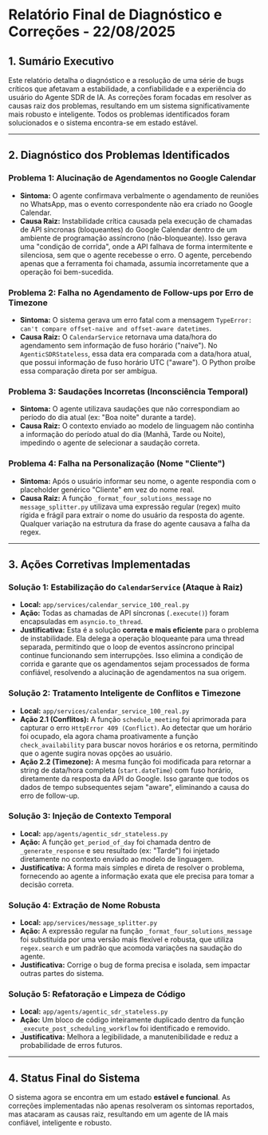 # Relatório Final de Diagnóstico e Correções - 22/08/2025

## 1. Sumário Executivo

Este relatório detalha o diagnóstico e a resolução de uma série de bugs críticos que afetavam a estabilidade, a confiabilidade e a experiência do usuário do Agente SDR de IA. As correções foram focadas em resolver as causas raiz dos problemas, resultando em um sistema significativamente mais robusto e inteligente. Todos os problemas identificados foram solucionados e o sistema encontra-se em estado estável.

---

## 2. Diagnóstico dos Problemas Identificados

### Problema 1: Alucinação de Agendamentos no Google Calendar
- **Sintoma:** O agente confirmava verbalmente o agendamento de reuniões no WhatsApp, mas o evento correspondente não era criado no Google Calendar.
- **Causa Raiz:** Instabilidade crítica causada pela execução de chamadas de API síncronas (bloqueantes) do Google Calendar dentro de um ambiente de programação assíncrono (não-bloqueante). Isso gerava uma "condição de corrida", onde a API falhava de forma intermitente e silenciosa, sem que o agente recebesse o erro. O agente, percebendo apenas que a ferramenta foi chamada, assumia incorretamente que a operação foi bem-sucedida.

### Problema 2: Falha no Agendamento de Follow-ups por Erro de Timezone
- **Sintoma:** O sistema gerava um erro fatal com a mensagem `TypeError: can't compare offset-naive and offset-aware datetimes`.
- **Causa Raiz:** O `CalendarService` retornava uma data/hora do agendamento sem informação de fuso horário ("naive"). No `AgenticSDRStateless`, essa data era comparada com a data/hora atual, que possui informação de fuso horário UTC ("aware"). O Python proíbe essa comparação direta por ser ambígua.

### Problema 3: Saudações Incorretas (Inconsciência Temporal)
- **Sintoma:** O agente utilizava saudações que não correspondiam ao período do dia atual (ex: "Boa noite" durante a tarde).
- **Causa Raiz:** O contexto enviado ao modelo de linguagem não continha a informação do período atual do dia (Manhã, Tarde ou Noite), impedindo o agente de selecionar a saudação correta.

### Problema 4: Falha na Personalização (Nome "Cliente")
- **Sintoma:** Após o usuário informar seu nome, o agente respondia com o placeholder genérico "Cliente" em vez do nome real.
- **Causa Raiz:** A função `_format_four_solutions_message` no `message_splitter.py` utilizava uma expressão regular (regex) muito rígida e frágil para extrair o nome do usuário da resposta do agente. Qualquer variação na estrutura da frase do agente causava a falha da regex.

---

## 3. Ações Corretivas Implementadas

### Solução 1: Estabilização do `CalendarService` (Ataque à Raiz)
- **Local:** `app/services/calendar_service_100_real.py`
- **Ação:** Todas as chamadas de API síncronas (`.execute()`) foram encapsuladas em `asyncio.to_thread`.
- **Justificativa:** Esta é a solução **correta e mais eficiente** para o problema de instabilidade. Ela delega a operação bloqueante para uma thread separada, permitindo que o loop de eventos assíncrono principal continue funcionando sem interrupções. Isso elimina a condição de corrida e garante que os agendamentos sejam processados de forma confiável, resolvendo a alucinação de agendamentos na sua origem.

### Solução 2: Tratamento Inteligente de Conflitos e Timezone
- **Local:** `app/services/calendar_service_100_real.py`
- **Ação 2.1 (Conflitos):** A função `schedule_meeting` foi aprimorada para capturar o erro `HttpError 409 (Conflict)`. Ao detectar que um horário foi ocupado, ela agora chama proativamente a função `check_availability` para buscar novos horários e os retorna, permitindo que o agente sugira novas opções ao usuário.
- **Ação 2.2 (Timezone):** A mesma função foi modificada para retornar a string de data/hora completa (`start.dateTime`) com fuso horário, diretamente da resposta da API do Google. Isso garante que todos os dados de tempo subsequentes sejam "aware", eliminando a causa do erro de follow-up.

### Solução 3: Injeção de Contexto Temporal
- **Local:** `app/agents/agentic_sdr_stateless.py`
- **Ação:** A função `get_period_of_day` foi chamada dentro de `_generate_response` e seu resultado (ex: "Tarde") foi injetado diretamente no contexto enviado ao modelo de linguagem.
- **Justificativa:** A forma mais simples e direta de resolver o problema, fornecendo ao agente a informação exata que ele precisa para tomar a decisão correta.

### Solução 4: Extração de Nome Robusta
- **Local:** `app/services/message_splitter.py`
- **Ação:** A expressão regular na função `_format_four_solutions_message` foi substituída por uma versão mais flexível e robusta, que utiliza `regex.search` e um padrão que acomoda variações na saudação do agente.
- **Justificativa:** Corrige o bug de forma precisa e isolada, sem impactar outras partes do sistema.

### Solução 5: Refatoração e Limpeza de Código
- **Local:** `app/agents/agentic_sdr_stateless.py`
- **Ação:** Um bloco de código inteiramente duplicado dentro da função `_execute_post_scheduling_workflow` foi identificado e removido.
- **Justificativa:** Melhora a legibilidade, a manutenibilidade e reduz a probabilidade de erros futuros.

---

## 4. Status Final do Sistema

O sistema agora se encontra em um estado **estável e funcional**. As correções implementadas não apenas resolveram os sintomas reportados, mas atacaram as causas raiz, resultando em um agente de IA mais confiável, inteligente e robusto.
